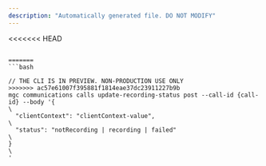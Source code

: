 ```yaml
---
description: "Automatically generated file. DO NOT MODIFY"
---
```


<<<<<<< HEAD
```cli

=======
```bash

// THE CLI IS IN PREVIEW. NON-PRODUCTION USE ONLY
>>>>>>> ac57e61007f395881f1814eae37dc23911227b9b
mgc communications calls update-recording-status post --call-id {call-id} --body '{\
  "clientContext": "clientContext-value",\
  "status": "notRecording | recording | failed"\
}\
'

```